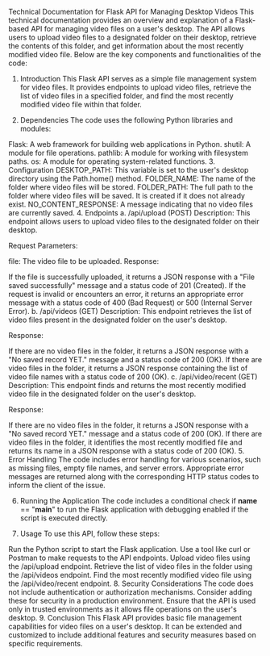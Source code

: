 Technical Documentation for Flask API for Managing Desktop Videos
This technical documentation provides an overview and explanation of a Flask-based API for managing video files on a user's desktop. The API allows users to upload video files to a designated folder on their desktop, retrieve the contents of this folder, and get information about the most recently modified video file. Below are the key components and functionalities of the code:

1. Introduction
This Flask API serves as a simple file management system for video files. It provides endpoints to upload video files, retrieve the list of video files in a specified folder, and find the most recently modified video file within that folder.

2. Dependencies
The code uses the following Python libraries and modules:

Flask: A web framework for building web applications in Python.
shutil: A module for file operations.
pathlib: A module for working with filesystem paths.
os: A module for operating system-related functions.
3. Configuration
DESKTOP_PATH: This variable is set to the user's desktop directory using the Path.home() method.
FOLDER_NAME: The name of the folder where video files will be stored.
FOLDER_PATH: The full path to the folder where video files will be saved. It is created if it does not already exist.
NO_CONTENT_RESPONSE: A message indicating that no video files are currently saved.
4. Endpoints
a. /api/upload (POST)
Description: This endpoint allows users to upload video files to the designated folder on their desktop.

Request Parameters:

file: The video file to be uploaded.
Response:

If the file is successfully uploaded, it returns a JSON response with a "File saved successfully" message and a status code of 201 (Created).
If the request is invalid or encounters an error, it returns an appropriate error message with a status code of 400 (Bad Request) or 500 (Internal Server Error).
b. /api/videos (GET)
Description: This endpoint retrieves the list of video files present in the designated folder on the user's desktop.

Response:

If there are no video files in the folder, it returns a JSON response with a "No saved record YET." message and a status code of 200 (OK).
If there are video files in the folder, it returns a JSON response containing the list of video file names with a status code of 200 (OK).
c. /api/video/recent (GET)
Description: This endpoint finds and returns the most recently modified video file in the designated folder on the user's desktop.

Response:

If there are no video files in the folder, it returns a JSON response with a "No saved record YET." message and a status code of 200 (OK).
If there are video files in the folder, it identifies the most recently modified file and returns its name in a JSON response with a status code of 200 (OK).
5. Error Handling
The code includes error handling for various scenarios, such as missing files, empty file names, and server errors. Appropriate error messages are returned along with the corresponding HTTP status codes to inform the client of the issue.

6. Running the Application
The code includes a conditional check if __name__ == "__main__" to run the Flask application with debugging enabled if the script is executed directly.

7. Usage
To use this API, follow these steps:

Run the Python script to start the Flask application.
Use a tool like curl or Postman to make requests to the API endpoints.
Upload video files using the /api/upload endpoint.
Retrieve the list of video files in the folder using the /api/videos endpoint.
Find the most recently modified video file using the /api/video/recent endpoint.
8. Security Considerations
The code does not include authentication or authorization mechanisms. Consider adding these for security in a production environment.
Ensure that the API is used only in trusted environments as it allows file operations on the user's desktop.
9. Conclusion
This Flask API provides basic file management capabilities for video files on a user's desktop. It can be extended and customized to include additional features and security measures based on specific requirements.

